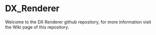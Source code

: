 # DX_Renderer
Welcome to the DX Renderer github repository, for more information visit the Wiki page of this repository.
